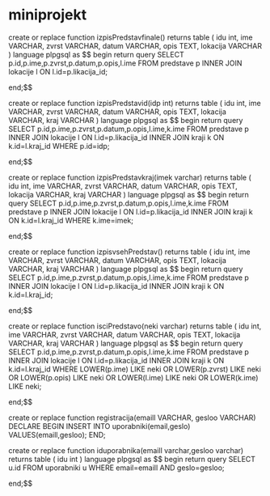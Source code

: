 # miniprojekt


create or replace function izpisPredstavfinale() 
	returns table (
		idu int,
        ime VARCHAR,
        zvrst VARCHAR,
        datum VARCHAR,
        opis TEXT,
		lokacija VARCHAR
	) 
	language plpgsql
as $$
begin
	return query 
		SELECT 
        p.id,p.ime,p.zvrst,p.datum,p.opis,l.ime
    FROM
        predstave p INNER JOIN lokacije l ON l.id=p.likacija_id;

end;$$

create or replace function izpisPredstavid(idp int) 
	returns table (
		idu int,
        ime VARCHAR,
        zvrst VARCHAR,
        datum VARCHAR,
        opis TEXT,
		lokacija VARCHAR,
		kraj VARCHAR
	) 
	language plpgsql
as $$
begin
	return query 
		SELECT 
        p.id,p.ime,p.zvrst,p.datum,p.opis,l.ime,k.ime
    FROM
        predstave p INNER JOIN lokacije l ON l.id=p.likacija_id INNER JOIN kraji k ON k.id=l.kraj_id
	WHERE p.id=idp;

end;$$

create or replace function izpisPredstavkraj(imek varchar) 
	returns table (
		idu int,
        ime VARCHAR,
        zvrst VARCHAR,
        datum VARCHAR,
        opis TEXT,
		lokacija VARCHAR,
		kraj VARCHAR
	) 
	language plpgsql
as $$
begin
	return query 
		SELECT 
        p.id,p.ime,p.zvrst,p.datum,p.opis,l.ime,k.ime
    FROM
        predstave p INNER JOIN lokacije l ON l.id=p.likacija_id INNER JOIN kraji k ON k.id=l.kraj_id
	WHERE k.ime=imek;

end;$$

create or replace function izpisvsehPredstav() 
    returns table (
        idu int,
        ime VARCHAR,
        zvrst VARCHAR,
        datum VARCHAR,
        opis TEXT,
        lokacija VARCHAR,
        kraj VARCHAR
    ) 
    language plpgsql
as $$
begin
    return query 
        SELECT 
        p.id,p.ime,p.zvrst,p.datum,p.opis,l.ime,k.ime
    FROM
        predstave p INNER JOIN lokacije l ON l.id=p.likacija_id INNER JOIN kraji k ON k.id=l.kraj_id;


end;$$

create or replace function isciPredstavo(neki varchar) 
	returns table (
		idu int,
        ime VARCHAR,
        zvrst VARCHAR,
        datum VARCHAR,
        opis TEXT,
		lokacija VARCHAR,
		kraj VARCHAR
	) 
	language plpgsql
as $$
begin
	return query 
		SELECT 
        p.id,p.ime,p.zvrst,p.datum,p.opis,l.ime,k.ime
    FROM
        predstave p INNER JOIN lokacije l ON l.id=p.likacija_id INNER JOIN kraji k ON k.id=l.kraj_id
	WHERE LOWER(p.ime) LIKE neki OR LOWER(p.zvrst) LIKE neki OR LOWER(p.opis) LIKE neki  OR LOWER(l.ime) LIKE neki  OR LOWER(k.ime) LIKE neki;

end;$$


create or replace function registracija(emaill VARCHAR, gesloo VARCHAR)
DECLARE
BEGIN
INSERT INTO uporabniki(email,geslo) VALUES(emaill,gesloo);
END;

create or replace function iduporabnika(emaill varchar,gesloo varchar) 
    returns table (
        idu int
    ) 
    language plpgsql
as $$
begin
    return query 
        SELECT 
        u.id
    FROM
        uporabniki u 
    WHERE email=emaill AND geslo=gesloo;

end;$$
